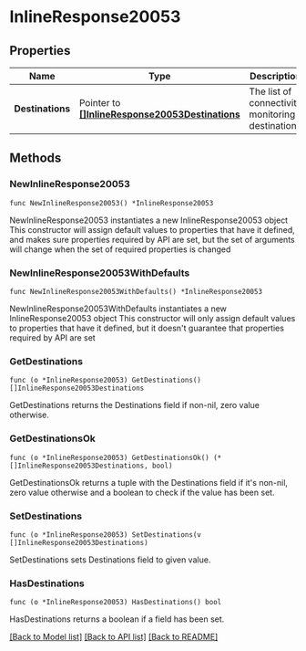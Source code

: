 # InlineResponse20053

## Properties

Name | Type | Description | Notes
------------ | ------------- | ------------- | -------------
**Destinations** | Pointer to [**[]InlineResponse20053Destinations**](InlineResponse20053Destinations.md) | The list of connectivity monitoring destinations | [optional] 

## Methods

### NewInlineResponse20053

`func NewInlineResponse20053() *InlineResponse20053`

NewInlineResponse20053 instantiates a new InlineResponse20053 object
This constructor will assign default values to properties that have it defined,
and makes sure properties required by API are set, but the set of arguments
will change when the set of required properties is changed

### NewInlineResponse20053WithDefaults

`func NewInlineResponse20053WithDefaults() *InlineResponse20053`

NewInlineResponse20053WithDefaults instantiates a new InlineResponse20053 object
This constructor will only assign default values to properties that have it defined,
but it doesn't guarantee that properties required by API are set

### GetDestinations

`func (o *InlineResponse20053) GetDestinations() []InlineResponse20053Destinations`

GetDestinations returns the Destinations field if non-nil, zero value otherwise.

### GetDestinationsOk

`func (o *InlineResponse20053) GetDestinationsOk() (*[]InlineResponse20053Destinations, bool)`

GetDestinationsOk returns a tuple with the Destinations field if it's non-nil, zero value otherwise
and a boolean to check if the value has been set.

### SetDestinations

`func (o *InlineResponse20053) SetDestinations(v []InlineResponse20053Destinations)`

SetDestinations sets Destinations field to given value.

### HasDestinations

`func (o *InlineResponse20053) HasDestinations() bool`

HasDestinations returns a boolean if a field has been set.


[[Back to Model list]](../README.md#documentation-for-models) [[Back to API list]](../README.md#documentation-for-api-endpoints) [[Back to README]](../README.md)


